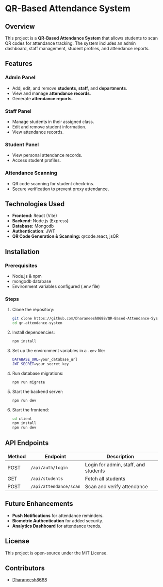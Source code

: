 # QR-Based Attendance System

## Overview
This project is a **QR-Based Attendance System** that allows students to scan QR codes for attendance tracking. The system includes an admin dashboard, staff management, student profiles, and attendance reports.

## Features
### Admin Panel
- Add, edit, and remove **students**, **staff**, and **departments**.
- View and manage **attendance records**.
- Generate **attendance reports**.

### Staff Panel
- Manage students in their assigned class.
- Edit and remove student information.
- View attendance records.

### Student Panel
- View personal attendance records.
- Access student profiles.

### Attendance Scanning
- QR code scanning for student check-ins.
- Secure verification to prevent proxy attendance.

## Technologies Used
- **Frontend:** React (Vite)
- **Backend:** Node.js (Express)
- **Database:** Mongodb
- **Authentication:** JWT
- **QR Code Generation & Scanning:** qrcode.react, jsQR


## Installation
### Prerequisites
- Node.js & npm
- mongodb database
- Environment variables configured (.env file)

### Steps
1. Clone the repository:
   ```sh
   git clone https://github.com/Dharaneesh8688/QR-Based-Attendance-System-MERN.git
   cd qr-attendance-system
   ```
2. Install dependencies:
   ```sh
   npm install
   ```
3. Set up the environment variables in a `.env` file:
   ```sh
   DATABASE_URL=your_database_url
   JWT_SECRET=your_secret_key
   ```
4. Run database migrations:
   ```sh
   npm run migrate
   ```
5. Start the backend server:
   ```sh
   npm run dev
   ```
6. Start the frontend:
   ```sh
   cd client
   npm install
   npm run dev
   ```

## API Endpoints
| Method | Endpoint | Description |
|--------|-------------|-------------|
| POST | `/api/auth/login` | Login for admin, staff, and students |
| GET | `/api/students` | Fetch all students |
| POST | `/api/attendance/scan` | Scan and verify attendance |

## Future Enhancements
- **Push Notifications** for attendance reminders.
- **Biometric Authentication** for added security.
- **Analytics Dashboard** for attendance trends.

## License
This project is open-source under the MIT License.

## Contributors
- [Dharaneesh8688](https://github.com/Dharaneesh8688)





